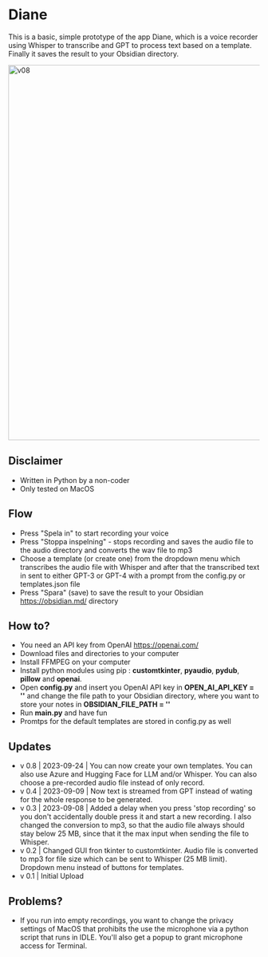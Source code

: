 # Diane
This is a basic, simple prototype of the app Diane, which is a voice recorder using Whisper to transcribe and GPT to process text based on a template. Finally it saves the result to your Obsidian directory.

<img width="752" alt="v08" src="https://github.com/mickekring/Diane/assets/10948066/e9350cbf-1ca1-462a-b4c9-810e8ca3fa94">

## Disclaimer
* Written in Python by a non-coder
* Only tested on MacOS

## Flow
* Press "Spela in" to start recording your voice
* Press "Stoppa inspelning" - stops recording and saves the audio file to the audio directory and converts the wav file to mp3
* Choose a template (or create one) from the dropdown menu which transcribes the audio file with Whisper and after that the transcribed text in sent to either GPT-3 or GPT-4 with a prompt from the config.py or templates.json file
* Press "Spara" (save) to save the result to your Obsidian https://obsidian.md/ directory

## How to?
* You need an API key from OpenAI https://openai.com/
* Download files and directories to your computer
* Install FFMPEG on your computer
* Install python modules using pip : __customtkinter__, __pyaudio__, __pydub__, __pillow__ and __openai__.
* Open __config.py__ and insert you OpenAI API key in __OPEN_AI_API_KEY = ''__ and change the file path to your Obsidian directory, where you want to store your notes in __OBSIDIAN_FILE_PATH = ''__ 
* Run __main.py__ and have fun
* Promtps for the default templates are stored in config.py as well

## Updates
* v 0.8 | 2023-09-24 | You can now create your own templates. You can also use Azure and Hugging Face for LLM and/or Whisper. You can also choose a pre-recorded audio file instead of only record.
* v 0.4 | 2023-09-09 | Now text is streamed from GPT instead of wating for the whole response to be generated.
* v 0.3 | 2023-09-08 | Added a delay when you press 'stop recording' so you don't accidentally double press it and start a new recording. I also changed the conversion to mp3, so that the audio file always should stay below 25 MB, since that it the max input when sending the file to Whisper.
* v 0.2 | Changed GUI fron tkinter to customtkinter. Audio file is converted to mp3 for file size which can be sent to Whisper (25 MB limit). Dropdown menu instead of buttons for templates.
* v 0.1 | Initial Upload

## Problems?
* If you run into empty recordings, you want to change the privacy settings of MacOS that prohibits the use the microphone via a python script that runs in IDLE. You'll also get a popup to grant microphone access for Terminal.

